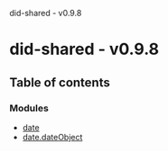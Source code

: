 did-shared - v0.9.8

# did-shared - v0.9.8

## Table of contents

### Modules

- [date](modules/date.md)
- [date.dateObject](modules/date_dateobject.md)
